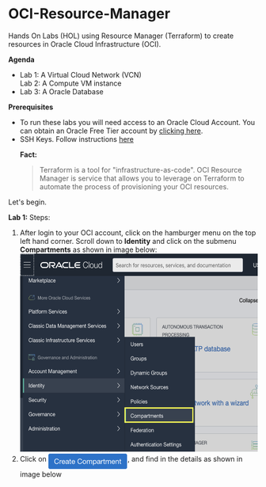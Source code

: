 # OCI-Resource-Manager
Hands On Labs (HOL) using Resource Manager (Terraform) to create resources in Oracle Cloud Infrastructure (OCI).

<b>Agenda</b><ul>
    <li>Lab 1: A Virtual Cloud Network (VCN)</li>
    </li>Lab 2: A Compute VM instance</li>
    <li>Lab 3: A Oracle Database</li></ul>
<b>Prerequisites</b><ul>
<li> To run these labs you will need access to an Oracle Cloud Account. 
     You can obtain an Oracle Free Tier account by <a href="https://myservices.us.oraclecloud.com/mycloud/signup">clicking here</a>.</li>
<li> SSH Keys. Follow instructions <a href="#">here</a></li>
</ul>

<ul>
<b>Fact:</b><blockquote>
Terraform is a tool for "infrastructure-as-code". 
OCI Resource Manager is service that allows you to leverage on Terraform to automate the process of provisioning your OCI resources. 
</blockquote>
</ul>

Let's begin.

<b>Lab 1:</b>
Steps:
<ol>
<li>After login to your OCI account, click on the hamburger menu on the top left hand corner. Scroll down to <b>Identity</b> and click on the submenu <b>Compartments</b> as shown in image below:
</li>
<img height="400px" src="/images/GotoCompartmentsMenu.png"/>
<li>Click on <img width="160px" align="middle" src="/images/CreateCompartmentButton.png"/>, and find in the details as shown in image below</li>
</ol>